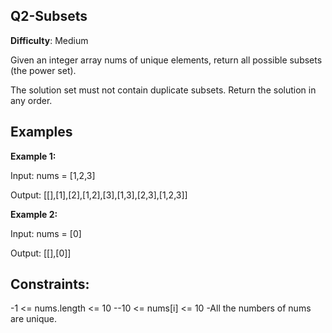 Q2-Subsets
-
**Difficulty**: Medium

Given an integer array nums of unique elements, return all possible 
subsets
 (the power set).

The solution set must not contain duplicate subsets. Return the solution in any order.

Examples
-
**Example 1:**

Input: nums = [1,2,3]

Output: [[],[1],[2],[1,2],[3],[1,3],[2,3],[1,2,3]]

**Example 2:**

Input: nums = [0]

Output: [[],[0]]

Constraints:
-
-1 <= nums.length <= 10
--10 <= nums[i] <= 10
-All the numbers of nums are unique.
 

